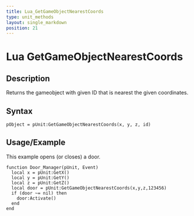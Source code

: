 ```yaml
---
title: Lua_GetGameObjectNearestCoords
type: unit_methods
layout: single_markdown
position: 21
---
```


# Lua GetGameObjectNearestCoords

## Description

Returns the gameobject with given ID that is nearest the given coordinates.

## Syntax

```
pObject = pUnit:GetGameObjectNearestCoords(x, y, z, id) 
```

## Usage/Example

This example opens (or closes) a door.

```
function Door_Manager(pUnit, Event)
  local x = pUnit:GetX()
  local y = pUnit:GetY()
  local z = pUnit:GetZ()
  local door = pUnit:GetGameObjectNearestCoords(x,y,z,123456)
  if (door ~= nil) then
    door:Activate()
  end
end
```